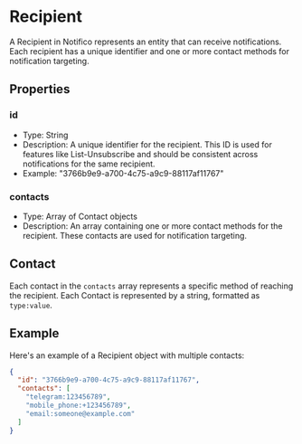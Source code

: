 # Recipient

A Recipient in Notifico represents an entity that can receive notifications. Each recipient has a unique identifier and one or more contact methods for notification targeting.

## Properties

### id
- Type: String
- Description: A unique identifier for the recipient. This ID is used for features like List-Unsubscribe and should be consistent across notifications for the same recipient.
- Example: "3766b9e9-a700-4c75-a9c9-88117af11767"

### contacts
- Type: Array of Contact objects
- Description: An array containing one or more contact methods for the recipient. These contacts are used for notification targeting.

## Contact

Each contact in the `contacts` array represents a specific method of reaching the recipient. Each Contact is represented by a string, formatted as `type:value`.

## Example

Here's an example of a Recipient object with multiple contacts:

```json
{
  "id": "3766b9e9-a700-4c75-a9c9-88117af11767",
  "contacts": [
    "telegram:123456789",
    "mobile_phone:+123456789",
    "email:someone@example.com"
  ]
}
```
